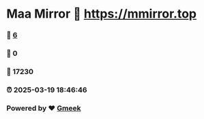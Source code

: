# Maa Mirror :link: https://mmirror.top 
### :page_facing_up: [6](https://mmirror.top/tag.html) 
### :speech_balloon: 0 
### :hibiscus: 17230 
### :alarm_clock: 2025-03-19 18:46:46 
### Powered by :heart: [Gmeek](https://github.com/Meekdai/Gmeek)
